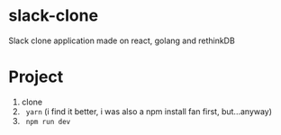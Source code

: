 # slack-clone
Slack clone application made on react, golang and rethinkDB

# Project
1. clone 
2. <code> yarn</code> 
(i find it better, i was also a npm install fan first, but...anyway) 
3. <code> npm run dev </code>

